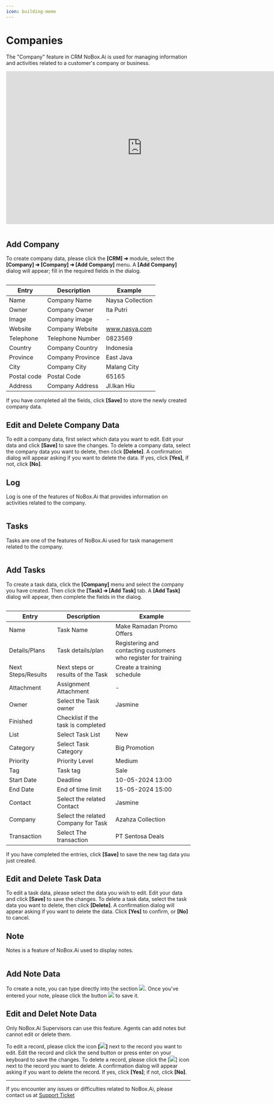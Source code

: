 ```yaml
---
icon: building-memo
---
```


# <i class="fa-regular fa-building"></i> Companies

The "Company" feature in CRM NoBox.Ai is used for managing information and activities related to a customer's company or business.

<iframe width="742" height="418" src="https://www.youtube.com/embed/ike07JFtXtc/" title="01. Instalasi NoBox Desktop" frameborder="0" allow="accelerometer; autoplay; clipboard-write; encrypted-media; gyroscope; picture-in-picture; web-share" referrerpolicy="strict-origin-when-cross-origin" allowfullscreen></iframe>

<figure><img src="../../.gitbook/assets/Companies.png" alt=""><figcaption></figcaption></figure>

## Add Company

To create company data, please click the **\[CRM] ➔** module, select the **\[Company] ➔ \[Company] ➔ \[Add Company]** menu. A **\[Add Company]** dialog will appear; fill in the required fields in the dialog.

<figure><img src="../../.gitbook/assets/New Company.png" alt=""><figcaption></figcaption></figure>

| Entry       | Description      | Example          |
| ----------- | ---------------- | ---------------- |
| Name        | Company Name     | Naysa Collection |
| Owner       | Company Owner    | Ita Putri        |
| Image       | Company image    | -                |
| Website     | Company Website  | www.nasya.com    |
| Telephone   | Telephone Number | 0823569          |
| Country     | Company Country  | Indonesia        |
| Province    | Company Province | East Java        |
| City        | Company City     | Malang City      |
| Postal code | Postal Code      | 65165            |
| Address     | Company Address  | Jl.Ikan Hiu      |

If you have completed all the fields, click **\[Save]** to store the newly created company data.

## **Edit and Delete Company Data**

To edit a company data, first select which data you want to edit. Edit your data and click **\[Save]** to save the changes. To delete a company data, select the company data you want to delete, then click **\[Delete]**. A confirmation dialog will appear asking if you want to delete the data. If yes, click **\[Yes],** if not, click **\[No]**.

## Log

Log is one of the features of NoBox.Ai that provides information on activities related to the company.

<figure><img src="../../.gitbook/assets/Logs.png" alt=""><figcaption></figcaption></figure>

## **Tasks**

Tasks are one of the features of NoBox.Ai used for task management related to the company.

<figure><img src="../../.gitbook/assets/Tasks (2).png" alt=""><figcaption></figcaption></figure>

## Add Tasks

To create a task data, click the **\[Company]** menu and select the company you have created. Then click the **\[Task] ➔ \[Add Task]** tab. A **\[Add Task]** dialog will appear, then complete the fields in the dialog.

<figure><img src="../../.gitbook/assets/New Task (1).png" alt=""><figcaption></figcaption></figure>

| Entry              | Description                         | Example                                                        |
| ------------------ | ----------------------------------- | -------------------------------------------------------------- |
| Name               | Task Name                           | Make Ramadan Promo Offers                                      |
| Details/Plans      | Task details/plan                   | Registering and contacting customers who register for training |
| Next Steps/Results | Next steps or results of the Task   | Create a training schedule                                     |
| Attachment         | Assignment Attachment               | -                                                              |
| Owner              | Select the Task owner               | Jasmine                                                        |
| Finished           | Checklist if the task is completed  |                                                                |
| List               | Select Task List                    | New                                                            |
| Category           | Select Task Category                | Big Promotion                                                  |
| Priority           | Priority Level                      | Medium                                                         |
| Tag                | Task tag                            | Sale                                                           |
| Start Date         | Deadline                            | 10-05-2024 13:00                                               |
| End Date           | End of time limit                   | 15-05-2024 15:00                                               |
| Contact            | Select the related Contact          | Jasmine                                                        |
| Company            | Select the related Company for Task | Azahza Collection                                              |
| Transaction        | Select The transaction              | PT Sentosa Deals                                               |

If you have completed the entries, click **\[Save]** to save the new tag data you just created.

## **Edit and Delete Task Data**

To edit a task data, please select the data you wish to edit. Edit your data and click **\[Save]** to save the changes. To delete a task data, select the task data you want to delete, then click **\[Delete]**. A confirmation dialog will appear asking if you want to delete the data. Click **\[Yes]** to confirm, or **\[No]** to cancel.

## Note

Notes is a feature of NoBox.Ai used to display notes.

<figure><img src="../../.gitbook/assets/Notes (1).png" alt=""><figcaption></figcaption></figure>

## Add Note Data

To create a note, you can type directly into the section ![](<../../.gitbook/assets/Type note here.png>). Once you've entered your note, please click the button ![](../../.gitbook/assets/Kirim.png) to save it.

## **Edit and Delet Note Data**

Only NoBox.Ai Supervisors can use this feature. Agents can add notes but cannot edit or delete them.

To edit a record, please click the icon **\[**![](../../.gitbook/assets/Edit.png)**]** next to the record you want to edit. Edit the record and click the send button or press enter on your keyboard to save the changes. To delete a record, please click the \[![](../../.gitbook/assets/Hapus.png)] icon next to the record you want to delete. A confirmation dialog will appear asking if you want to delete the record. If yes, click **\[Yes]**; if not, click **\[No]**.

---

If you encounter any issues or difficulties related to NoBox.Ai, please contact us at [Support Ticket](https://crm.nobox.ai/clients/tickets)
